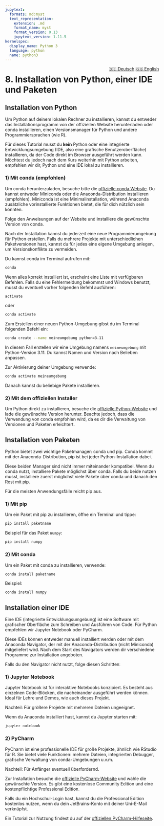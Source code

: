 ```yaml
---
jupytext:
  formats: md:myst
  text_representation:
    extension: .md
    format_name: myst
    format_version: 0.13
    jupytext_version: 1.11.5
kernelspec:
  display_name: Python 3
  language: python
  name: python3
---
```

<div style="float: right;">
  <a href="../de/installation.html" style="margin-left: 10px;">🇩🇪 Deutsch</a>
  <a href="../en/installation.html">🇬🇧 English</a>
</div>


# 8. Installation von Python, einer IDE und Paketen

## Installation von Python

Um Python auf deinem lokalen Rechner zu installieren, kannst du entweder das Installationsprogramm von der offiziellen Website herunterladen oder conda installieren, einen Versionsmanager für Python und andere Programmiersprachen (wie R).

Für dieses Tutorial musst du **kein** Python oder eine integrierte Entwicklungsumgebung (IDE, also eine grafische Benutzeroberfläche) installieren, da der Code direkt im Browser ausgeführt werden kann.
Möchtest du jedoch nach dem Kurs weiterhin mit Python arbeiten, empfehlen wir dir, Python und eine IDE lokal zu installieren.

### 1) Mit conda (empfohlen)

Um conda herunterzuladen, besuche bitte die [offizielle conda Website](https://conda.io/projects/conda/en/latest/user-guide/install/index.html).
Du kannst entweder Miniconda oder die Anaconda-Distribution installieren (empfohlen). Miniconda ist eine Minimalinstallation, während Anaconda zusätzliche vorinstallierte Funktionen bietet, die für dich nützlich sein könnten.

Folge den Anweisungen auf der Website und installiere die gewünschte Version von conda.

Nach der Installation kannst du jederzeit eine neue Programmierumgebung für Python erstellen. Falls du mehrere Projekte mit unterschiedlichen Paketversionen hast, kannst du für jedes eine eigene Umgebung anlegen, um Versionskonflikte zu vermeiden.

Du kannst conda im Terminal aufrufen mit:

```bash
conda
```

Wenn alles korrekt installiert ist, erscheint eine Liste mit verfügbaren Befehlen. Falls du eine Fehlermeldung bekommst und Windows benutzt, musst du eventuell vorher folgenden Befehl ausführen:

```bash
activate
```

oder

```bash
conda activate
```

Zum Erstellen einer neuen Python-Umgebung gibst du im Terminal folgenden Befehl ein:

```bash
conda create --name meineumgebung python=3.11
```

In diesem Fall erstellen wir eine Umgebung namens `meineumgebung` mit Python-Version 3.11. Du kannst Namen und Version nach Belieben anpassen.

Zur Aktivierung deiner Umgebung verwende:

```bash
conda activate meineumgebung
```

Danach kannst du beliebige Pakete installieren.

### 2) Mit dem offiziellen Installer

Um Python direkt zu installieren, besuche die [offizielle Python-Website](https://www.python.org/downloads/) und lade die gewünschte Version herunter.
Beachte jedoch, dass die Verwendung von conda empfohlen wird, da es dir die Verwaltung von Versionen und Paketen erleichtert.

## Installation von Paketen

Python bietet zwei wichtige Paketmanager: conda und pip. Conda kommt mit der Anaconda-Distribution, pip ist bei jeder Python-Installation dabei.

Diese beiden Manager sind nicht immer miteinander kompatibel. Wenn du conda nutzt, installiere Pakete möglichst über conda. Falls du beide nutzen musst, installiere zuerst möglichst viele Pakete über conda und danach den Rest mit pip.

Für die meisten Anwendungsfälle reicht pip aus.

### 1) Mit pip

Um ein Paket mit pip zu installieren, öffne ein Terminal und tippe:

```bash
pip install paketname
```

Beispiel für das Paket `numpy`:

```bash
pip install numpy
```

### 2) Mit conda

Um ein Paket mit conda zu installieren, verwende:

```bash
conda install paketname
```

Beispiel:

```bash
conda install numpy
```

## Installation einer IDE

Eine IDE (integrierte Entwicklungsumgebung) ist eine Software mit grafischer Oberfläche zum Schreiben und Ausführen von Code. Für Python empfehlen wir Jupyter Notebook oder PyCharm.

Diese IDEs können entweder manuell installiert werden oder mit dem Anaconda Navigator, der mit der Anaconda-Distribution (nicht Miniconda) mitgeliefert wird. Nach dem Start des Navigators werden dir verschiedene Programme zur Installation angeboten.

Falls du den Navigator nicht nutzt, folge diesen Schritten:

### 1) Jupyter Notebook

Jupyter Notebook ist für interaktive Notebooks konzipiert. Es besteht aus einzelnen Code-Blöcken, die nacheinander ausgeführt werden können. Ideal für Lehre und Demos, wie auch dieses Projekt.

Nachteil: Für größere Projekte mit mehreren Dateien ungeeignet.

Wenn du Anaconda installiert hast, kannst du Jupyter starten mit:

```bash
jupyter notebook
```

### 2) PyCharm

PyCharm ist eine professionelle IDE für große Projekte, ähnlich wie RStudio für R. Sie bietet viele Funktionen: mehrere Dateien, integrierten Debugger, grafische Verwaltung von conda-Umgebungen u.v.m.

Nachteil: Für Anfänger eventuell überfordernd.

Zur Installation besuche die [offizielle PyCharm-Website](https://www.jetbrains.com/pycharm/download/) und wähle die gewünschte Version. Es gibt eine kostenlose Community Edition und eine kostenpflichtige Professional Edition.

Falls du ein Hochschul-Login hast, kannst du die Professional Edition kostenlos nutzen, wenn du dein JetBrains-Konto mit deiner Uni-E-Mail verknüpfst.

Ein Tutorial zur Nutzung findest du auf der [offiziellen PyCharm-Hilfeseite](https://www.jetbrains.com/help/pycharm/quick-start-guide.html).
